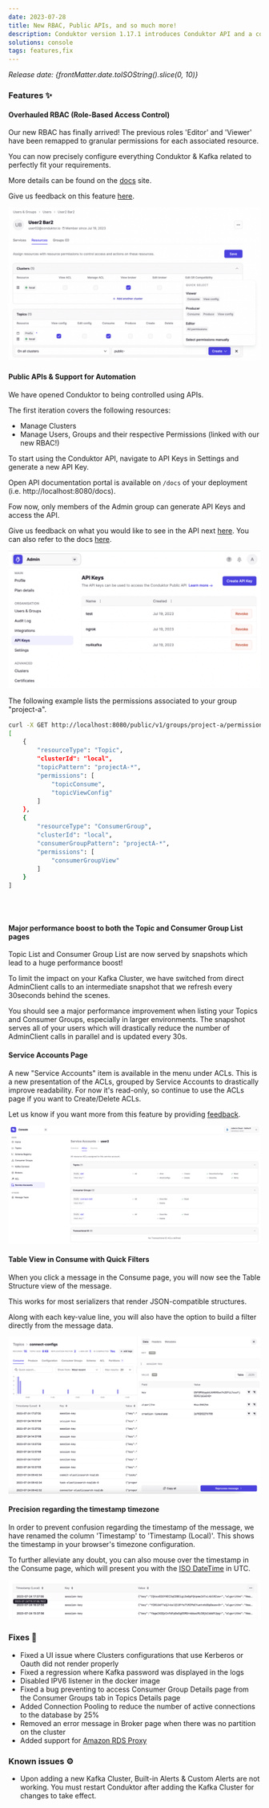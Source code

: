 ```yaml
---
date: 2023-07-28
title: New RBAC, Public APIs, and so much more!
description: Conduktor version 1.17.1 introduces Conduktor API and a complete overhaul to our RBAC model, as well as many other fixes and improvements.
solutions: console
tags: features,fix
---
```


*Release date: {frontMatter.date.toISOString().slice(0, 10)}*

### Features ✨

#### Overhauled RBAC (Role-Based Access Control)

Our new RBAC has finally arrived! The previous roles 'Editor' and 'Viewer' have been remapped to granular permissions for each associated resource.

You can now precisely configure everything Conduktor & Kafka related to perfectly fit your requirements.

More details can be found on the [docs](https://docs.conduktor.io/platform/navigation/settings/rbac/) site.

Give us feedback on this feature [here](https://support.conduktor.io/hc/en-gb/requests/new?ticket_form_id=17438365654417).

![RBAC](/images/changelog/platform/v17/rbac-1.png)

#### Public APIs & Support for Automation

We have opened Conduktor to being controlled using APIs.

The first iteration covers the following resources:

- Manage Clusters
- Manage Users, Groups and their respective Permissions (linked with our new RBAC!)

To start using the Conduktor API, navigate to API Keys in Settings and generate a new API Key.

Open API documentation portal is available on `/docs` of your deployment (i.e. http://localhost:8080/docs).

Fow now, only members of the Admin group can generate API Keys and access the API.

Give us feedback on what you would like to see in the API next [here](https://support.conduktor.io/hc/en-gb/requests/new?ticket_form_id=17438365654417). You can also refer to the docs [here](https://docs.conduktor.io/platform/reference/api-reference/).

![API Token](/images/changelog/platform/v17/api-token.png)

The following example lists the permissions associated to your group "project-a".

```bash
curl -X GET http://localhost:8080/public/v1/groups/project-a/permissions -H "Authorization: Bearer {token}"
[
    {
        "resourceType": "Topic",
        "clusterId": "local",
        "topicPattern": "projectA-*",
        "permissions": [
            "topicConsume",
            "topicViewConfig"
        ]
    },
    {
        "resourceType": "ConsumerGroup",
        "clusterId": "local",
        "consumerGroupPattern": "projectA-*",
        "permissions": [
            "consumerGroupView"
        ]
    }
]
```

\
&nbsp;

#### Major performance boost to both the Topic and Consumer Group List pages

Topic List and Consumer Group List are now served by snapshots which lead to a huge performance boost!

To limit the impact on your Kafka Cluster, we have switched from direct AdminClient calls to an intermediate snapshot that we refresh every 30seconds behind the scenes.

You should see a major performance improvement when listing your Topics and Consumer Groups, especially in larger environments. The snapshot serves all of your users which will drastically reduce the number of AdminClient calls in parallel and is updated every 30s.

#### Service Accounts Page

A new "Service Accounts" item is available in the menu under ACLs. This is a new presentation of the ACLs, grouped by Service Accounts to drastically improve readability. For now it's read-only, so continue to use the ACLs page if you want to Create/Delete ACLs.

Let us know if you want more from this feature by providing [feedback](https://support.conduktor.io/hc/en-gb/requests/new?ticket_form_id=17438365654417).

![Service Accounts](/images/changelog/platform/v17/service-accounts.png)

#### Table View in Consume with Quick Filters

When you click a message in the Consume page, you will now see the Table Structure view of the message.

This works for most serializers that render JSON-compatible structures.

Along with each key-value line, you will also have the option to build a filter directly from the message data.

![Table View](/images/changelog/platform/v17/consume-tableview.png)

#### Precision regarding the timestamp timezone

In order to prevent confusion regarding the timestamp of the message, we have renamed the column 'Timestamp' to 'Timestamp (Local)'. This shows the timestamp in your browser's timezone configuration.

To further alleviate any doubt, you can also mouse over the timestamp in the Consume page, which will present you with the [ISO DateTime](https://en.wikipedia.org/wiki/ISO_8601) in UTC.

![Timestamp](/images/changelog/platform/v17/consume-timestamp.png)

### Fixes 🔨

- Fixed a UI issue where Clusters configurations that use Kerberos or Oauth did not render properly
- Fixed a regression where Kafka password was displayed in the logs
- Disabled IPV6 listener in the docker image
- Fixed a bug preventing to access Consumer Group Details page from the Consumer Groups tab in Topics Details page
- Added Connection Pooling to reduce the number of active connections to the database by 25%
- Removed an error message in Broker page when there was no partition on the cluster
- Added support for [Amazon RDS Proxy](https://aws.amazon.com/rds/proxy/)

### Known issues ⚙️

- Upon adding a new Kafka Cluster, Built-in Alerts & Custom Alerts are not working. You must restart Conduktor after adding the Kafka Cluster for changes to take effect.
